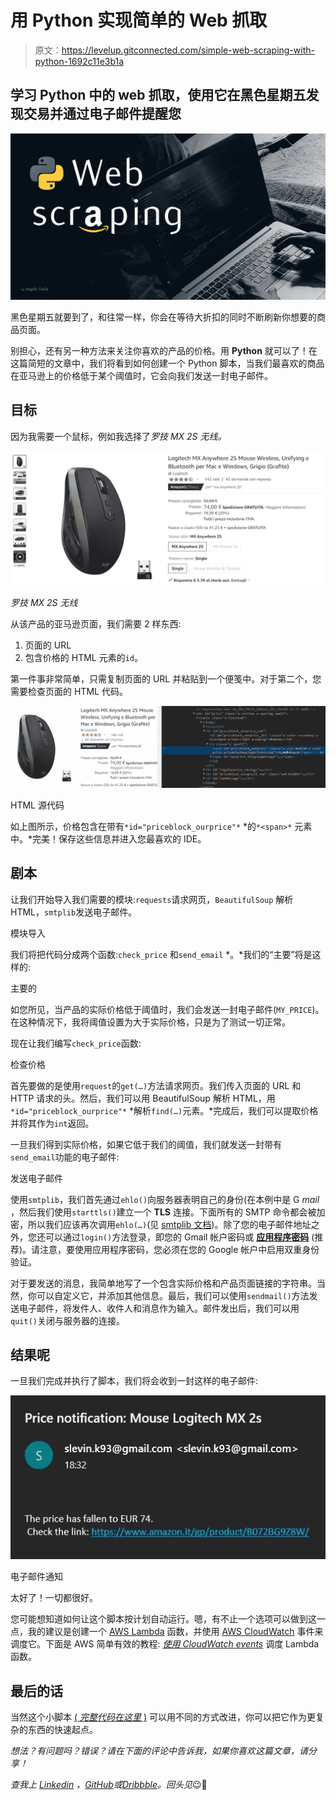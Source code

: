 # 用 Python 实现简单的 Web 抓取

> 原文：<https://levelup.gitconnected.com/simple-web-scraping-with-python-1692c11e3b1a>

## 学习 Python 中的 web 抓取，使用它在黑色星期五发现交易并通过电子邮件提醒您

![](img/a23cb8dad0f0a3243613db8ef39cfdd4.png)

黑色星期五就要到了，和往常一样，你会在等待大折扣的同时不断刷新你想要的商品页面。

别担心，还有另一种方法来关注你喜欢的产品的价格。用 **Python** 就可以了！在这篇简短的文章中，我们将看到如何创建一个 Python 脚本，当我们最喜欢的商品在亚马逊上的价格低于某个阈值时，它会向我们发送一封电子邮件。

## 目标

因为我需要一个鼠标，例如我选择了*罗技 MX 2S 无线。*

![](img/9bdd1705520da3e1a743842ba747b598.png)

*罗技 MX 2S 无线*

从该产品的亚马逊页面，我们需要 2 样东西:

1.  页面的 URL
2.  包含价格的 HTML 元素的`id`。

第一件事非常简单，只需复制页面的 URL 并粘贴到一个便笺中。对于第二个，您需要检查页面的 HTML 代码。

![](img/11a81512eacc25c4425ccb040189c80b.png)

HTML 源代码

如上图所示，价格包含在带有`*id="priceblock_ourprice"*` *的`*<span>*` 元素中。*完美！保存这些信息并进入您最喜欢的 IDE。

## 剧本

让我们开始导入我们需要的模块:`requests`请求网页，`BeautifulSoup` 解析 HTML，`smtplib`发送电子邮件。

模块导入

我们将把代码分成两个函数:`check_price` 和`send_email` *。*我们的“主要”将是这样的:

主要的

如您所见，当产品的实际价格低于阈值时，我们会发送一封电子邮件(`MY_PRICE`)。在这种情况下，我将阈值设置为大于实际价格，只是为了测试一切正常。

现在让我们编写`check_price`函数:

检查价格

首先要做的是使用`request`的`get(…)`方法请求网页。我们传入页面的 URL 和 HTTP 请求的头。然后，我们可以用 BeautifulSoup 解析 HTML，用`*id="priceblock_ourprice"*` *解析`find(…)`元素。*完成后，我们可以提取价格并将其作为`int`返回。

一旦我们得到实际价格，如果它低于我们的阈值，我们就发送一封带有`send_email`功能的电子邮件:

发送电子邮件

使用`smtplib`，我们首先通过`ehlo()`向服务器表明自己的身份(在本例中是 G *mail* ，然后我们使用`starttls()`建立一个 **TLS** 连接。下面所有的 SMTP 命令都会被加密，所以我们应该再次调用`ehlo(…)`(见 [smtplib 文档](https://docs.python.org/3/library/smtplib.html))。除了您的电子邮件地址之外，您还可以通过`login()`方法登录，即您的 Gmail 帐户密码或 [**应用程序密码**](https://myaccount.google.com/apppasswords) (推荐)。请注意，要使用应用程序密码，您必须在您的 Google 帐户中启用双重身份验证。

对于要发送的消息，我简单地写了一个包含实际价格和产品页面链接的字符串。当然，你可以自定义它，并添加其他信息。最后，我们可以使用`sendmail()`方法发送电子邮件，将发件人、收件人和消息作为输入。邮件发出后，我们可以用`quit()`关闭与服务器的连接。

## 结果呢

一旦我们完成并执行了脚本，我们将会收到一封这样的电子邮件:

![](img/01362ed2f312293765d9ea6f1a718a27.png)

电子邮件通知

太好了！一切都很好。

您可能想知道如何让这个脚本按计划自动运行。嗯，有不止一个选项可以做到这一点，我的建议是创建一个 [AWS Lambda](https://aws.amazon.com/it/lambda/) 函数，并使用 [AWS CloudWatch](https://aws.amazon.com/it/cloudwatch/) 事件来调度它。下面是 AWS 简单有效的教程: [*使用 CloudWatch events*](https://docs.aws.amazon.com/AmazonCloudWatch/latest/events/RunLambdaSchedule.html) 调度 Lambda 函数。

## 最后的话

当然这个小脚本 [( *完整代码在这里* )](https://gist.github.com/AngeloFaella/c0e55b0485a31198aaaef09b7599f7ca) 可以用不同的方式改进，你可以把它作为更复杂的东西的快速起点。

*想法？有问题吗？错误？请在下面的评论中告诉我，如果你喜欢这篇文章，请分享！*

*查我上* [*Linkedin*](https://www.linkedin.com/in/angelo-faella/) *，*[*GitHub*](https://github.com/AngeloFaella)*或*[*Dribbble*](https://dribbble.com/angelo_faella)*。回头见*😉👋